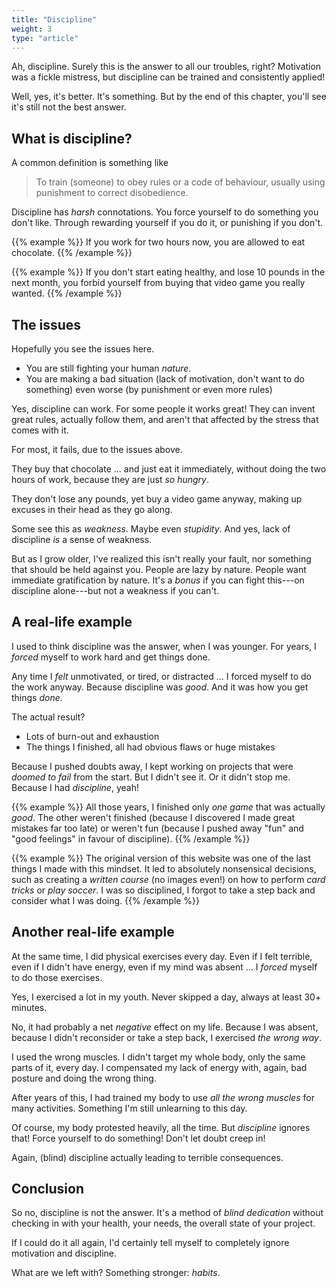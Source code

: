 ```yaml
---
title: "Discipline"
weight: 3
type: "article"
---
```


Ah, discipline. Surely this is the answer to all our troubles, right? Motivation was a fickle mistress, but discipline can be trained and consistently applied!

Well, yes, it's better. It's something. But by the end of this chapter, you'll see it's still not the best answer.

## What is discipline?

A common definition is something like

> To train (someone) to obey rules or a code of behaviour, usually using punishment to correct disobedience.

Discipline has _harsh_ connotations. You force yourself to do something you don't like. Through rewarding yourself if you do it, or punishing if you don't.

{{% example %}}
If you work for two hours now, you are allowed to eat chocolate.
{{% /example %}}

{{% example %}}
If you don't start eating healthy, and lose 10 pounds in the next month, you forbid yourself from buying that video game you really wanted.
{{% /example %}}

## The issues

Hopefully you see the issues here.

* You are still fighting your human _nature_.
* You are making a bad situation (lack of motivation, don't want to do something) even worse (by punishment or even more rules)

Yes, discipline can work. For some people it works great! They can invent great rules, actually follow them, and aren't that affected by the stress that comes with it.

For most, it fails, due to the issues above.

They buy that chocolate ... and just eat it immediately, without doing the two hours of work, because they are just _so hungry_.

They don't lose any pounds, yet buy a video game anyway, making up excuses in their head as they go along.

Some see this as _weakness_. Maybe even _stupidity_. And yes, lack of discipline _is_ a sense of weakness. 

But as I grow older, I've realized this isn't really your fault, nor something that should be held against you. People are lazy by nature. People want immediate gratification by nature. It's a _bonus_ if you can fight this---on discipline alone---but not a weakness if you can't.

## A real-life example

I used to think discipline was the answer, when I was younger. For years, I _forced_ myself to work hard and get things done.

Any time I _felt_ unmotivated, or tired, or distracted ... I forced myself to do the work anyway. Because discipline was _good_. And it was how you get things _done_.

The actual result?

* Lots of burn-out and exhaustion
* The things I finished, all had obvious flaws or huge mistakes

Because I pushed doubts away, I kept working on projects that were _doomed to fail_ from the start. But I didn't see it. Or it didn't stop me. Because I had _discipline_, yeah!

{{% example %}}
All those years, I finished only _one game_ that was actually _good_. The other weren't finished (because I discovered I made great mistakes far too late) or weren't fun (because I pushed away "fun" and "good feelings" in favour of discipline).
{{% /example %}}

{{% example %}}
The original version of this website was one of the last things I made with this mindset. It led to absolutely nonsensical decisions, such as creating a _written course_ (no images even!) on how to perform _card tricks_ or _play soccer_. I was so disciplined, I forgot to take a step back and consider what I was doing.
{{% /example %}}

## Another real-life example

At the same time, I did physical exercises every day. Even if I felt terrible, even if I didn't have energy, even if my mind was absent ... I _forced_ myself to do those exercises.

Yes, I exercised a lot in my youth. Never skipped a day, always at least 30+ minutes.

No, it had probably a net _negative_ effect on my life. Because I was absent, because I didn't reconsider or take a step back, I exercised _the wrong way_.

I used the wrong muscles. I didn't target my whole body, only the same parts of it, every day. I compensated my lack of energy with, again, bad posture and doing the wrong thing.

After years of this, I had trained my body to use _all the wrong muscles_ for many activities. Something I'm still unlearning to this day.

Of course, my body protested heavily, all the time. But _discipline_ ignores that! Force yourself to do something! Don't let doubt creep in!

Again, (blind) discipline actually leading to terrible consequences.

## Conclusion

So no, discipline is not the answer. It's a method of _blind dedication_ without checking in with your health, your needs, the overall state of your project.

If I could do it all again, I'd certainly tell myself to completely ignore motivation and discipline.

What are we left with? Something stronger: _habits_.